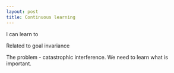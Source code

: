 ```yaml
---
layout: post
title: Continuous learning
---
```


I can learn to 

Related to goal invariance

The problem - catastrophic interference. We need to learn what is important.